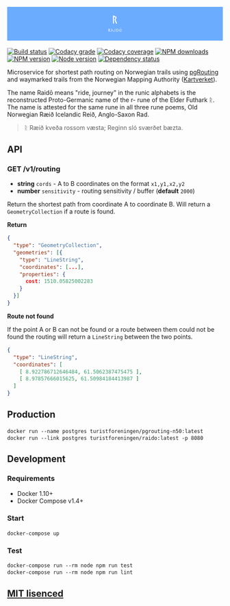 ![Raidō](https://raw.githubusercontent.com/Turistforeningen/Raido/master/assets/raido.png "Raidō")

[![Build status](https://app.wercker.com/status/2ba1a86eacf6eb53f2efb58507f5de74/s "wercker status")](https://app.wercker.com/project/bykey/2ba1a86eacf6eb53f2efb58507f5de74)
[![Codacy grade](https://img.shields.io/codacy/grade/c1cc2fb578a44622b1712f65163bb1c5.svg "Codacy grade")](https://www.codacy.com/app/starefossen/Raido)
[![Codacy coverage](https://img.shields.io/codacy/coverage/c1cc2fb578a44622b1712f65163bb1c5.svg "Codacy coverage")](https://www.codacy.com/app/starefossen/Raido)
[![NPM downloads](https://img.shields.io/npm/dm/raido.svg "NPM downloads")](https://www.npmjs.com/package/raido)
[![NPM version](https://img.shields.io/npm/v/raido.svg "NPM version")](https://www.npmjs.com/package/raido)
[![Node version](https://img.shields.io/node/v/raido.svg "Node version")](https://www.npmjs.com/package/raido)
[![Dependency status](https://img.shields.io/david/Turistforeningen/Raido.svg "Dependency status")](https://david-dm.org/Turistforeningen/Raido)

Microservice for shortest path routing on Norwegian trails using
[pgRouting](https://github.com/Starefossen/docker-pgrouting) and waymarked
trails from the Norwegian Mapping Authority
([Kartverket](http://www.kartverket.no/en/Maps--Nautical-Charts/)).

The name Raidō means "ride, journey" in the runic alphabets is the reconstructed
Proto-Germanic name of the r- rune of the Elder Futhark ᚱ. The name is attested
for the same rune in all three rune poems, Old Norwegian Ræið Icelandic Reið,
Anglo-Saxon Rad.

> ᚱ Ræið kveða rossom væsta;
> Reginn sló sværðet bæzta.

## API

### GET /v1/routing

* **string** `cords` - A to B coordinates on the format `x1,y1,x2,y2`
* **number** `sensitivity` - routing sensitivity / buffer (**default** `2000`)

Return the shortest path from coordinate A to coordinate B. Will return a
`GeometryCollection` if a route is found.

**Return**

```json
{
  "type": "GeometryCollection",
  "geometries": [{
    "type": "LineString",
    "coordinates": [...],
    "properties": {
      cost: 1510.05825002283
    }
  }]
}
```

**Route not found**

If the point A or B can not be found or a route between them could not be
found the routing will return a `LineString` between the two points.

```json
{
  "type": "LineString",
  "coordinates": [
    [ 8.922786712646484, 61.5062387475475 ],
    [ 8.97857666015625, 61.50984184413987 ]
  ]
}
```

## Production

```
docker run --name postgres turistforeningen/pgrouting-n50:latest
docker run --link postgres turistforeningen/raido:latest -p 8080
```

## Development

### Requirements

* Docker 1.10+
* Docker Compose v1.4+

### Start

```
docker-compose up
```

### Test

```
docker-compose run --rm node npm run test
docker-compose run --rm node npm run lint
```


## [MIT lisenced](https://github.com/Turistforeningen/Raido/blob/master/LICENSE)

